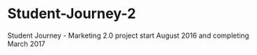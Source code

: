 # Student-Journey-2
Student Journey - Marketing 2.0 project start August 2016 and completing March 2017
